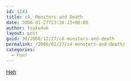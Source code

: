 ```yaml
---
id: 1243
title: c4, Monsters and Death
date: 2006-01-27T23:30:23+00:00
author: tsykoduk
layout: post
guid: 30/2008/12/27/c4-monsters-and-death
permalink: /2006/01/27/c4-monsters-and-death/
categories:
  - Fun!
---
```

<a href="http://www.deathjr.com/c4hamstergame/">Heh</a>